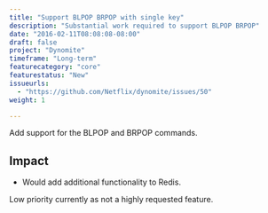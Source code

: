 ```yaml
---
title: "Support BLPOP BRPOP with single key"
description: "Substantial work required to support BLPOP BRPOP"
date: "2016-02-11T08:08:08-08:00"
draft: false
project: "Dynomite"
timeframe: "Long-term"
featurecategory: "core"
featurestatus: "New"
issueurls: 
  - "https://github.com/Netflix/dynomite/issues/50"
weight: 1

---
```


Add support for the BLPOP and BRPOP commands.

## Impact

- Would add additional functionality to Redis.

Low priority currently as not a highly requested feature.
